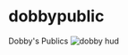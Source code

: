 # dobbypublic
Dobby's Publics
![dobby hud](https://user-images.githubusercontent.com/63594232/149758815-1d7329b1-553e-4fa9-8cb9-3bbd5cf142e4.png)
